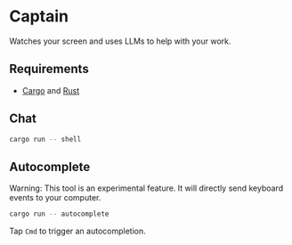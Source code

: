 # Captain

Watches your screen and uses LLMs to help with your work.

## Requirements

- [Cargo](https://doc.rust-lang.org/cargo/getting-started/installation.html) and [Rust](https://www.rust-lang.org/tools/install)

## Chat

```bash
cargo run -- shell
```

## Autocomplete

Warning: This tool is an experimental feature. It will directly send keyboard events to your computer.

```bash
cargo run -- autocomplete
```

Tap `Cmd` to trigger an autocompletion.
